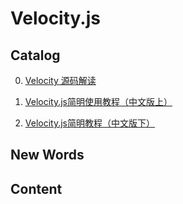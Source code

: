# Velocity.js


## Catalog
0. [Velocity 源码解读](http://www.ayqy.net/blog/velocity%E6%BA%90%E7%A0%81%E8%A7%A3%E8%AF%BB/)
1. [Velocity.js简明使用教程（中文版上）](https://segmentfault.com/a/1190000009151459)

2. [Velocity.js简明教程（中文版下）](https://segmentfault.com/a/1190000009159742)


## New Words



## Content